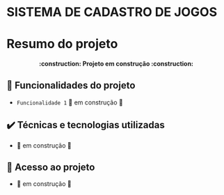 # SISTEMA DE CADASTRO DE JOGOS 


# Resumo do projeto

<h4 align="center"> 
    :construction:  Projeto em construção  :construction:
</h4>


## 🔨 Funcionalidades do projeto

- `Funcionalidade 1` :construction: em construção  :construction:


## ✔️ Técnicas e tecnologias utilizadas

-  :construction: em construção  :construction: 


## 📁 Acesso ao projeto
- :construction: em construção  :construction: 
